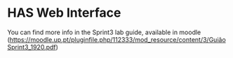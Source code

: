 # HAS Web Interface

You can find more info in the Sprint3 lab guide, available in moodle (https://moodle.up.pt/pluginfile.php/112333/mod_resource/content/3/GuiãoSprint3_1920.pdf)
